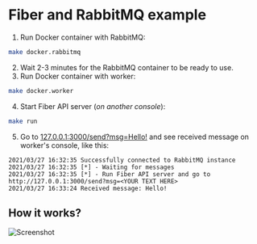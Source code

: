 # Fiber and RabbitMQ example

1. Run Docker container with RabbitMQ:

```bash
make docker.rabbitmq
```

2. Wait 2-3 minutes for the RabbitMQ container to be ready to use.
3. Run Docker container with worker:

```bash
make docker.worker
```

4. Start Fiber API server (_on another console_):

```bash
make run
```

5. Go to [127.0.0.1:3000/send?msg=Hello!](http://127.0.0.1:3000/send?msg=Hello!) and see received message on worker's console, like this:

```console
2021/03/27 16:32:35 Successfully connected to RabbitMQ instance
2021/03/27 16:32:35 [*] - Waiting for messages
2021/03/27 16:32:35 [*] - Run Fiber API server and go to http://127.0.0.1:3000/send?msg=<YOUR TEXT HERE>
2021/03/27 16:33:24 Received message: Hello!
```

## How it works?

![Screenshot](https://user-images.githubusercontent.com/11155743/112727736-f8ca2200-8f34-11eb-8d40-12d9f381bd05.png)
